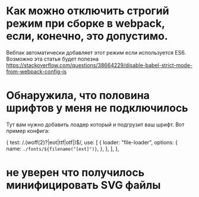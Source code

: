 # Как можно отключить строгий режим при сборке в webpack, если, конечно, это допустимо.  

Вебпак автоматически добавляет этот режим если используется ES6. Возможно эта статья будет полезна
https://stackoverflow.com/questions/38664229/disable-babel-strict-mode-from-webpack-config-js

# Обнаружила, что половина шрифтов у меня не подключилось
Тут вам нужно добавить лоадер который и подгрузит ваш шрифт. Вот пример конфига:

{
        test: /\.(woff(2)?|eot|ttf|otf|)$/,
        use: [
          {
            loader: "file-loader",
            options: {
              name: `./fonts/${filename("[ext]")}`,
            },
          },
        ],
},

# не уверен что получилось минифицировать SVG файлы
